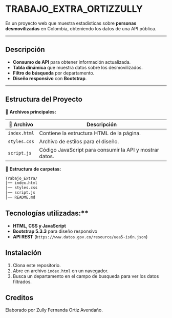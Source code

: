 # TRABAJO_EXTRA_ORTIZZULLY
Es un proyecto web que muestra estadísticas sobre **personas desmovilizadas** en Colombia, obteniendo los datos de una API pública.  

--- 
## Descripción

* **Consumo de API** para obtener información actualizada.  
* **Tabla dinámica** que muestra datos sobre los desmovilizados.  
*  **Filtro de búsqueda** por departamento.  
*  **Diseño responsivo** con **Bootstrap**.  

---

## Estructura del Proyecto  

📂 **Archivos principales:**  

| 📜 Archivo |  Descripción |
|------------|------------------------------------------------|
| `index.html` | Contiene la estructura HTML de la página. |
| `styles.css` | Archivo de estilos para el diseño. |
| `script.js` | Código JavaScript para consumir la API y mostrar datos. |

📂 **Estructura de carpetas:**  

```bash
Trabajo_Extra/
│── index.html  
│── styles.css  
│── script.js  
│── README.md  
```

## Tecnologías utilizadas:**  
- **HTML, CSS y JavaScript**  
- **Bootstrap 5.3.3** para diseño responsivo  
- **API REST** (`https://www.datos.gov.co/resource/uea5-is6n.json`)  

## Instalación 

1. Clona este repositorio.
2. Abre en archivo `index.html` en un navegador.
3. Busca un departamento en el campo de busqueda para ver los datos filtrados.

## Creditos

Elaborado por Zully Fernanda Ortiz Avendaño.